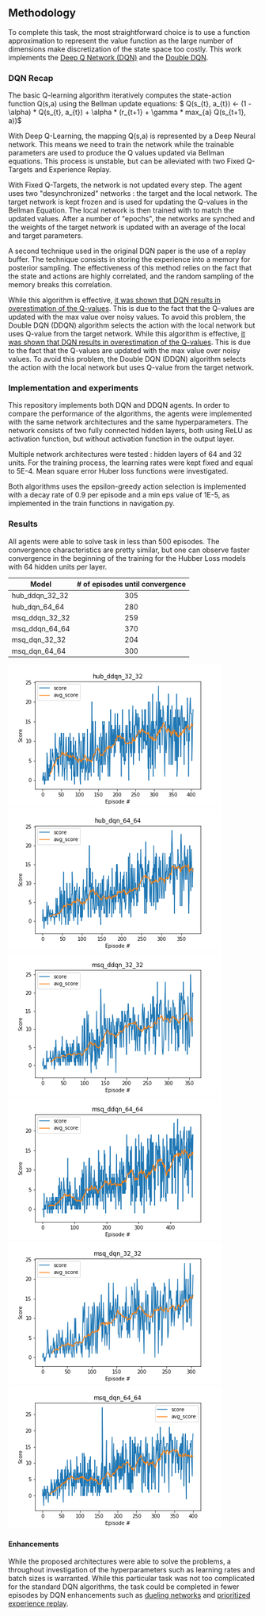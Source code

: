 ## Methodology

To complete this task, the most straightforward choice is to use a function approximation to represent the value function as the large number of dimensions make discretization of the state space too costly.  This work implements the [Deep Q Network (DQN)](https://storage.googleapis.com/deepmind-media/dqn/DQNNaturePaper.pdf) and the [Double DQN](https://arxiv.org/abs/1509.06461). 

### DQN Recap

The basic Q-learning algorithm iteratively computes the state-action function Q(s,a) using the Bellman update equations:
$ Q(s_{t}, a_{t}) <- (1 - \alpha) * Q(s_{t}, a_{t}) + \alpha * (r_{t+1} + \gamma * max_{a} Q(s_{t+1}, a))$

With Deep Q-Learning, the mapping Q(s,a) is represented by a Deep Neural network. This means we need to train the network while the trainable parameters are used to produce the Q values updated via Bellman equations. This process is unstable, but can be alleviated with two Fixed Q-Targets and Experience Replay. 

With Fixed Q-Targets, the network is not updated every step. The agent uses two "desynchronized" networks : the target and the local network. The target network is kept frozen and is used for updating the Q-values in the Bellman Equation. The local network is then trained with to match the updated values. After a number of "epochs", the networks are synched and the weights of the target network is updated with an average of the local and target parameters.

A second technique used in the original DQN paper is the use of a replay buffer. The technique consists in storing the experience into a memory for posterior sampling. The effectiveness of this method relies on the fact that the state and actions are highly correlated, and the random sampling of the memory breaks this correlation.

While this algorithm is effective, [it was shown that DQN results in overestimation of the Q-values](https://www.ri.cmu.edu/pub_files/pub1/thrun_sebastian_1993_1/thrun_sebastian_1993_1.pdf). This is due to the fact that the Q-values are updated with the max value over noisy values. To avoid this problem, the Double DQN (DDQN) algorithm selects the action with the local network but uses Q-value from the target network.
While this algorithm is effective, [it was shown that DQN results in overestimation of the Q-values](https://www.ri.cmu.edu/pub_files/pub1/thrun_sebastian_1993_1/thrun_sebastian_1993_1.pdf). This is due to the fact that the Q-values are updated with the max value over noisy values. To avoid this problem, the Double DQN (DDQN) algorithm selects the action with the local network but uses Q-value from the target network.

### Implementation and experiments

This repository implements both DQN and DDQN agents. In order to compare the performance of the algorithms, the agents were implemented with the same network architectures and the same hyperparameters. The network consists of two fully connected hidden layers, both using ReLU as activation function, but without activation function in the output layer.

Multiple network architectures were tested : hidden layers of 64 and 32 units. For the training process, the learning rates were kept fixed and equal to 5E-4. Mean square error Huber loss functions were investigated.

Both algorithms uses the epsilon-greedy action selection is implemented with a decay rate of 0.9 per episode and a min eps value of 1E-5, as implemented in the train functions in navigation.py.

### Results

All agents were able to solve task in less than 500 episodes. The convergence characteristics are pretty similar, but one can observe faster convergence in the beginning of the training for the Hubber Loss models with 64 hidden units per layer.

| Model          | # of episodes until convergence|
| -------------- |:------------------------------:|
| hub_ddqn_32_32 | 305                            |
| hub_dqn_64_64  | 280                            |
| msq_ddqn_32_32 | 259                            |
| msq_ddqn_64_64 | 370                            |
| msq_dqn_32_32  | 204                            |
| msq_dqn_64_64  | 300                            |


![hub_ddqn_32_32](experiments\\hub_ddqn_32_32.png)
![hub_dqn_64_64](experiments\\hub_dqn_64_64.png)
![msq_ddqn_32_32](experiments\\msq_ddqn_32_32.png)
![msq_ddqn_64_64](experiments\\msq_ddqn_64_64.png)
![msq_dqn_32_32](experiments\\msq_dqn_32_32.png)
![msq_dqn_64_64](experiments\\msq_dqn_64_64.png)

#### Enhancements

While the proposed architectures were able to solve the problems, a throughout investigation of the hyperparameters such as learning rates and batch sizes is warranted. While this particular task was not too complicated for the standard DQN algorithms, the task could be completed in fewer episodes by DQN enhancements such as [dueling networks](https://arxiv.org/abs/1511.06581) and [prioritized experience replay](https://arxiv.org/abs/1511.05952).